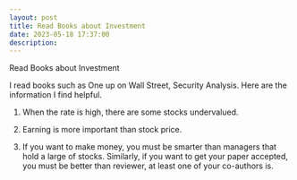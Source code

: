 ```yaml
---
layout: post
title: Read Books about Investment
date: 2023-05-18 17:37:00
description:  
---
```


Read Books about Investment

I read books such as One up on Wall Street, Security Analysis. Here are the information I find helpful.

1. When the rate is high, there are some stocks undervalued.

2. Earning is more important than stock price. 

3. If you want to make money, you must be smarter than managers that hold a large of stocks. Similarly, if you want to get your paper accepted, you must be better than reviewer, at least one of your co-authors is.






